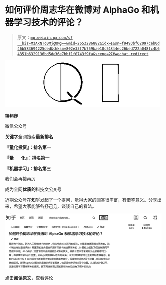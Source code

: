 # 如何评价周志华在微博对 AlphaGo 和机器学习技术的评论？

> 原文：[`mp.weixin.qq.com/s?__biz=MzAxNTc0Mjg0Mg==&mid=2653286882&idx=1&sn=f9493bf62097ceb0d46b583694225ded&chksm=802e33f7b759bae10c51844ec26bed722a048fc4b64351b6329136bd5de36e7bbf1f0743f9fa&scene=27#wechat_redirect`](http://mp.weixin.qq.com/s?__biz=MzAxNTc0Mjg0Mg==&mid=2653286882&idx=1&sn=f9493bf62097ceb0d46b583694225ded&chksm=802e33f7b759bae10c51844ec26bed722a048fc4b64351b6329136bd5de36e7bbf1f0743f9fa&scene=27#wechat_redirect)

![](img/1062cd2e5e7eaaf42b8f336260a5b683.png)

**编辑部**

微信公众号

**关键字**全网搜索**最新排名**

**『量化投资』：排名第一**

**『量       化』：排名第一**

**『机器学习』：排名第三**

我们会再接再厉

成为全网**优质的**科技文公众号

近期公众号在**知乎**发起了一个提问，觉得大家的回答很丰富，有借鉴意义。分享出来，希望大家能够各抒己见，谈谈自己的看法。

![](img/1475000361e0fef994426e0170ac15ca.png)

点击**阅读原文**，查看评论